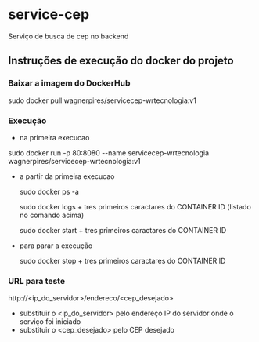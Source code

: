 # service-cep

Serviço de busca de cep no backend

## Instruções de execução do docker do projeto

### Baixar a imagem do DockerHub
sudo docker pull wagnerpires/servicecep-wrtecnologia:v1

### Execução

* na primeira execucao

sudo docker run -p 80:8080 --name servicecep-wrtecnologia wagnerpires/servicecep-wrtecnologia:v1

* a partir da primeira execucao

  sudo docker ps -a

  sudo docker logs + tres primeiros caractares do CONTAINER ID (listado no comando acima)
  
  sudo docker start + tres primeiros caractares do CONTAINER ID

* para parar a execução

  sudo docker stop + tres primeiros caractares do CONTAINER ID

### URL para teste

http://<ip_do_servidor>/endereco/<cep_desejado>
  
* substituir o <ip_do_servidor> pelo endereço IP do servidor onde o serviço foi iniciado
* substituir o <cep_desejado> pelo CEP desejado
